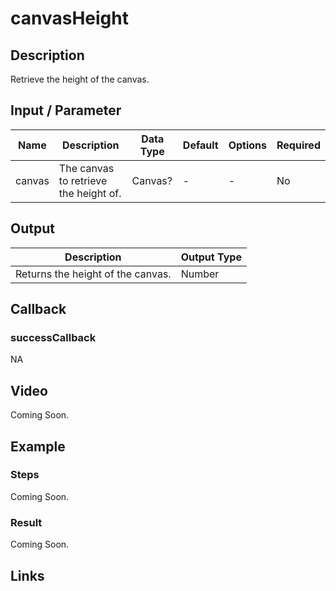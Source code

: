 # canvasHeight

## Description

Retrieve the height of the canvas.

## Input / Parameter

| Name | Description | Data Type | Default | Options | Required |
| ------ | ------ | ------ | ------ | ------ | ------ |
| canvas | The canvas to retrieve the height of. | Canvas? | - | - | No |

## Output

| Description | Output Type |
| ------ | ------ |
| Returns the height of the canvas. | Number |

## Callback

### successCallback

NA

## Video

Coming Soon.

<!-- Format: [![Video]({image-path}?raw=true)]({url-link}) -->

## Example

<!-- Share a scenario, like a user requirements. -->

### Steps

Coming Soon.

<!-- Show the steps and share some screenshots.

1. .....

Format: ![]({image-path}?raw=true) -->

### Result

Coming Soon.

<!-- Explain the output.

Format: ![]({image-path}?raw=true) -->

## Links
